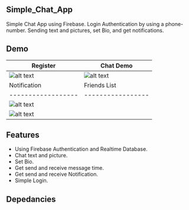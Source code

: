## Simple_Chat_App
Simple Chat App using Firebase. Login Authentication by using a phone-number. Sending text and pictures, set Bio, and get notifications.

## Demo
| Register       | Chat Demo      |
|----------------|----------------|
| ![alt text](https://github.com/gabrielmanalu/Simple_Chat_App/blob/master/simpleChatAppsRegis.gif) | ![alt text](https://github.com/gabrielmanalu/Simple_Chat_App/blob/master/simpleChatApps.gif) |
| Notification     | Friends List    |
|------------------|-----------------|
| ![alt text](https://github.com/gabrielmanalu/Simple_Chat_App/blob/master/notif.png) |
  ![alt text](https://github.com/gabrielmanalu/Simple_Chat_App/blob/master/bio.png) |

## Features
- Using Firebase Authentication and Realtime Database.
- Chat text and picture.
- Set Bio.
- Get send and receive message time.
- Get send and receive Notification.
- Simple Login.

## Depedancies

